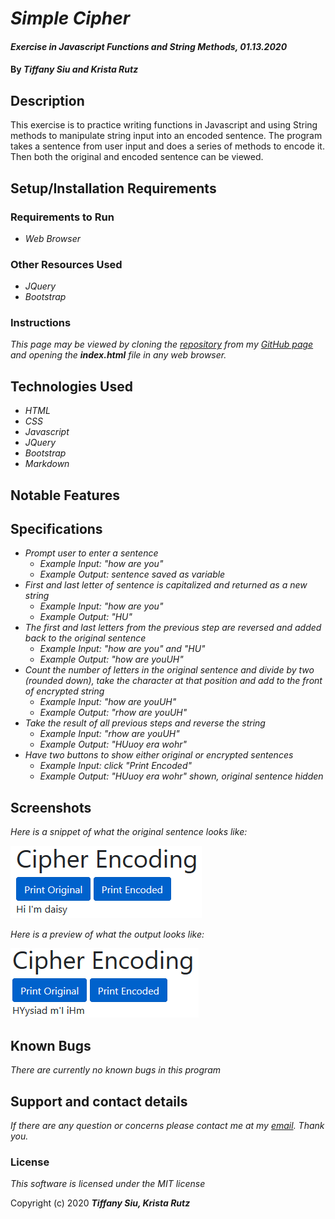 # _Simple Cipher_

#### _Exercise in Javascript Functions and String Methods, 01.13.2020_

#### By _**Tiffany Siu and Krista Rutz**_

## Description

This exercise is to practice writing functions in Javascript and using String methods to manipulate string input into an encoded sentence.  The program takes a sentence from user input and does a series of methods to encode it.  Then both the original and encoded sentence can be viewed.

## Setup/Installation Requirements

### Requirements to Run
* _Web Browser_

### Other Resources Used
* _JQuery_
* _Bootstrap_

### Instructions
_This page may be viewed by cloning the [repository](https://github.com/TSiu88/cipher.git) from my [GitHub page](https://github.com/TSiu88) and opening the **index.html** file in any web browser._

## Technologies Used

* _HTML_
* _CSS_
* _Javascript_
* _JQuery_
* _Bootstrap_
* _Markdown_

## Notable Features
<!-- _features that make project stand out_ -->

## Specifications

* _Prompt user to enter a sentence_
  * _Example Input: "how are you"_
  * _Example Output: sentence saved as variable_
* _First and last letter of sentence is capitalized and returned as a new string_
  * _Example Input: "how are you"_
  * _Example Output: "HU"_
* _The first and last letters from the previous step are reversed and added back to the original sentence_
  * _Example Input: "how are you" and "HU"_
  * _Example Output: "how are youUH"_
* _Count the number of letters in the original sentence and divide by two (rounded down), take the character at that position and add to the front of encrypted string_
  * _Example Input: "how are youUH"_
  * _Example Output: "rhow are youUH"_
* _Take the result of all previous steps and reverse the string_
  * _Example Input: "rhow are youUH"_
  * _Example Output: "HUuoy era wohr"_
* _Have two buttons to show either original or encrypted sentences_
  * _Example Input: click "Print Encoded"_
  * _Example Output: "HUuoy era wohr" shown, original sentence hidden_

## Screenshots

_Here is a snippet of what the original sentence looks like:_

![Snippet of input original sentence](img/snippet1.png)

_Here is a preview of what the output looks like:_

![Snippet of output encoded sentence](img/snippet2.png)

## Known Bugs

_There are currently no known bugs in this program_

## Support and contact details

_If there are any question or concerns please contact me at my [email](mailto:tsiu88@gmail.com). Thank you._

### License

*This software is licensed under the MIT license*

Copyright (c) 2020 **_Tiffany Siu, Krista Rutz_**
